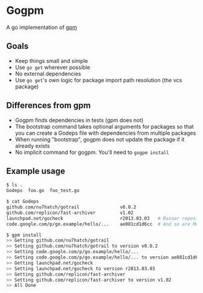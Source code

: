# Gogpm

A go implementation of [gpm](https://github.com/pote/gpm)


## Goals
 * Keep things small and simple
 * Use `go get` wherever possible
 * No external dependencies
 * Use `go get`'s own logic for package import path resolution (the vcs package)


## Differences from gpm
 * Gogpm finds dependencies in tests (gpm does not)
 * The bootstrap command takes optional arguments for packages so that you can create a Godeps file with dependencies from multiple packages
 * When running "bootstrap", gogpm does not update the package if it already exists
 * No implicit command for gogpm. You'll need to `gogpm install`


## Example usage

```bash
$ ls .
Godeps  foo.go  foo_test.go

$ cat Godeps
github.com/nu7hatch/gotrail               v0.0.2
github.com/replicon/fast-archiver         v1.02
launchpad.net/gocheck                     r2013.03.03   # Bazaar repositories are supported
code.google.com/p/go.example/hello/...    ae081cd1d6cc  # And so are Mercurial ones

$ gpm install
>> Getting github.com/nu7hatch/gotrail
>> Setting github.com/nu7hatch/gotrail to version v0.0.2
>> Getting code.google.com/p/go.example/hello/...
>> Setting code.google.com/p/go.example/hello/... to version ae081cd1d6cc
>> Getting launchpad.net/gocheck
>> Setting launchpad.net/gocheck to version r2013.03.03
>> Getting github.com/replicon/fast-archiver
>> Setting github.com/replicon/fast-archiver to version v1.02
>> All Done
```
